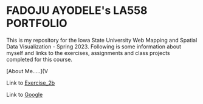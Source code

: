 # FADOJU AYODELE's LA558 PORTFOLIO

This is my repository for the Iowa State University Web Mapping and Spatial Data Visualization - Spring 2023. 
Following is some information about myself and links to the exercises, assignments and class projects completed for this course.

[About Me.....](V

Link to [Exercise_2b](Class_Exercises/Exercise_2/Ex2b_Map.png)

Link to [Google](https://www.google.com)
